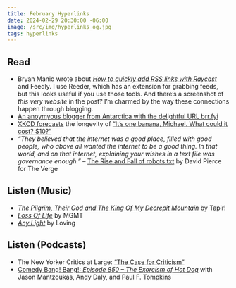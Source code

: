 ```yaml
---
title: February Hyperlinks
date: 2024-02-29 20:30:00 -06:00
image: /src/img/hyperlinks_og.jpg
tags: hyperlinks
---
```


## Read
- Bryan Manio wrote about [*How to quickly add RSS links with Raycast*](https://bryanmanio.com/blog/quickly-add-rss-links-raycast/) and Feedly. I use Reeder, which has an extension for grabbing feeds, but this looks useful if you use those tools. And there’s a screenshot of *this very website* in the post‽ I’m charmed by the way these connections happen through blogging.
- [An anoymyous blogger from Antarctica with the delightful URL brr.fyi](https://brr.fyi/)
- [XKCD forecasts](https://xkcd.com/2892/) the longevity of [“It’s one banana, Michael. What could it cost? $10?”](https://youtu.be/Nl_Qyk9DSUw)
- *“They believed that the internet was a good place, filled with good people, who above all wanted the internet to be a good thing. In that world, and on that internet, explaining your wishes in a text file was governance enough.”* –  [The Rise and Fall of robots.txt](https://www.theverge.com/24067997/robots-txt-ai-text-file-web-crawlers-spiders) by David Pierce for The Verge

## Listen (Music)
- [*The Pilgrim, Their God and The King Of My Decrepit Mountain*](https://tapir-exclamation-mark.bandcamp.com/album/the-pilgrim-their-god-and-the-king-of-my-decrepit-mountain) by Tapir!
- [*Loss Of Life*](https://mgmt.bandcamp.com/album/loss-of-life) by MGMT
- [*Any Light*](https://loving.bandcamp.com/album/any-light) by Loving

## Listen (Podcasts)
- The New Yorker Critics at Large: [“The Case for Criticism”](https://play.prx.org/listen?ge=prx_5868_20e06c05-6d5b-4150-8ed5-9772f16635ef&uf=https%3A%2F%2Fpublicfeeds.net%2Ff%2F5868%2Fcritics-at-large)
- [Comedy Bang! Bang!: *Episode 850 – The Exorcism of Hot Dog*](https://www.earwolf.com/episode/the-exorcism-of-hot-dog/) with Jason Mantzoukas, Andy Daly, and Paul F. Tompkins